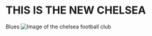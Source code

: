 # THIS IS THE NEW CHELSEA
Blues
![Image of the chelsea football club](https://ssl.gstatic.com/onebox/media/sports/logos/fhBITrIlbQxhVB6IjxUO6Q_64x64.png)
